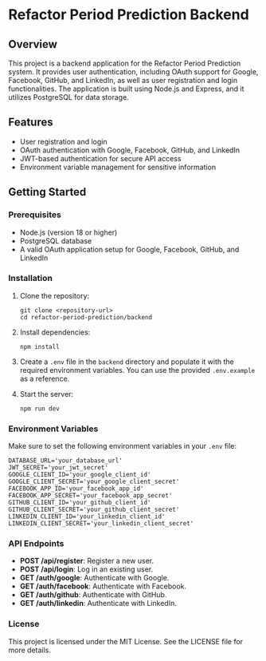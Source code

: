 # Refactor Period Prediction Backend

## Overview
This project is a backend application for the Refactor Period Prediction system. It provides user authentication, including OAuth support for Google, Facebook, GitHub, and LinkedIn, as well as user registration and login functionalities. The application is built using Node.js and Express, and it utilizes PostgreSQL for data storage.

## Features
- User registration and login
- OAuth authentication with Google, Facebook, GitHub, and LinkedIn
- JWT-based authentication for secure API access
- Environment variable management for sensitive information

## Getting Started

### Prerequisites
- Node.js (version 18 or higher)
- PostgreSQL database
- A valid OAuth application setup for Google, Facebook, GitHub, and LinkedIn

### Installation
1. Clone the repository:
   ```
   git clone <repository-url>
   cd refactor-period-prediction/backend
   ```

2. Install dependencies:
   ```
   npm install
   ```

3. Create a `.env` file in the `backend` directory and populate it with the required environment variables. You can use the provided `.env.example` as a reference.

4. Start the server:
   ```
   npm run dev
   ```

### Environment Variables
Make sure to set the following environment variables in your `.env` file:
```
DATABASE_URL='your_database_url'
JWT_SECRET='your_jwt_secret'
GOOGLE_CLIENT_ID='your_google_client_id'
GOOGLE_CLIENT_SECRET='your_google_client_secret'
FACEBOOK_APP_ID='your_facebook_app_id'
FACEBOOK_APP_SECRET='your_facebook_app_secret'
GITHUB_CLIENT_ID='your_github_client_id'
GITHUB_CLIENT_SECRET='your_github_client_secret'
LINKEDIN_CLIENT_ID='your_linkedin_client_id'
LINKEDIN_CLIENT_SECRET='your_linkedin_client_secret'
```

### API Endpoints
- **POST /api/register**: Register a new user.
- **POST /api/login**: Log in an existing user.
- **GET /auth/google**: Authenticate with Google.
- **GET /auth/facebook**: Authenticate with Facebook.
- **GET /auth/github**: Authenticate with GitHub.
- **GET /auth/linkedin**: Authenticate with LinkedIn.

### License
This project is licensed under the MIT License. See the LICENSE file for more details.